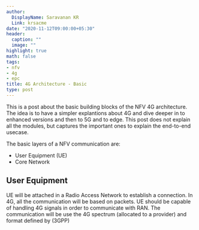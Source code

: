 ```yaml
---
author:
  DisplayName: Saravanan KR
  Link: krsacme
date: "2020-11-12T09:00:00+05:30"
header:
  caption: ""
  image: ""
highlight: true
math: false
tags:
- nfv
- 4g
- epc
title: 4G Architecture - Basic
type: post
---
```


This is a post about the basic building blocks of the NFV 4G architecture. The
idea is to have a simpler explantions about 4G and dive deeper in to enhanced
versions and then to 5G and to edge. This post does not explain all the
modules, but captures the important ones to explain the end-to-end usecase.

The basic layers of a NFV communication are:

* User Equipment (UE)
* Core Network

User Equipment
--------------

UE will be attached in a Radio Access Network to establish a connection. In
4G, all the communication will be based on packets. UE should be capable of
handling 4G signals in order to communicate with RAN. The communication will
be use the 4G spectrum (allocated to a provider) and format defined by (3GPP)
